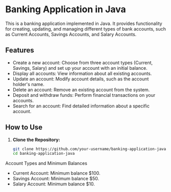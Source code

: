 # Banking Application in Java

This is a banking application implemented in Java. It provides functionality for creating, updating, and managing different types of bank accounts, such as Current Accounts, Savings Accounts, and Salary Accounts.

## Features

- Create a new account: Choose from three account types (Current, Savings, Salary) and set up your account with an initial balance.
- Display all accounts: View information about all existing accounts.
- Update an account: Modify account details, such as the account holder's name.
- Delete an account: Remove an existing account from the system.
- Deposit and withdraw funds: Perform financial transactions on your accounts.
- Search for an account: Find detailed information about a specific account.

## How to Use

1. **Clone the Repository:**
   ```bash
   git clone https://github.com/your-username/banking-application-java.git
   cd banking-application-java

Account Types and Minimum Balances
- Current Account: Minimum balance $100.
- Savings Account: Minimum balance $50.
- Salary Account: Minimum balance $10.
